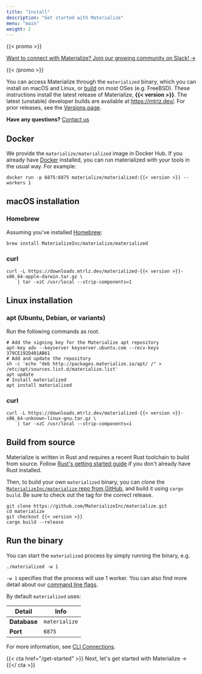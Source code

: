 ```yaml
---
title: "Install"
description: "Get started with Materialize"
menu: "main"
weight: 2
---
```


{{< promo >}}

[Want to connect with Materialize? Join our growing community on Slack! →](https://join.slack.com/t/materializecommunity/shared_invite/zt-fpfvczj5-efOE_8qvM4fWpHSvMxpKbA)

{{< /promo >}}

You can access Materialize through the `materialized` binary, which you can
install on macOS and Linux, or [build](#build-from-source) on most OSes (e.g. FreeBSD). These
instructions install the latest release of Materialize, **{{< version >}}**. The latest (unstable)
developer builds are available at https://mtrlz.dev/. For prior releases,
see the [Versions page](/versions).

**Have any questions?** [Contact us](https://materialize.io/contact/)

## Docker

We provide the `materialize/materialized` image in Docker Hub. If you already have
[Docker][docker-start] installed, you can run materialized with your tools in the usual
way. For example:

```shell
docker run -p 6875:6875 materialize/materialized:{{< version >}} --workers 1
```

[docker-start]: https://www.docker.com/get-started

## macOS installation

### Homebrew

Assuming you've installed [Homebrew](https://brew.sh/):

```shell
brew install MaterializeInc/materialize/materialized
```

### curl

```shell
curl -L https://downloads.mtrlz.dev/materialized-{{< version >}}-x86_64-apple-darwin.tar.gz \
    | tar -xzC /usr/local --strip-components=1
```

## Linux installation

### apt (Ubuntu, Debian, or variants)

Run the following commands as root.

```shell
# Add the signing key for the Materialize apt repository
apt-key adv --keyserver keyserver.ubuntu.com --recv-keys 379CE192D401AB61
# Add and update the repository
sh -c 'echo "deb http://packages.materialize.io/apt/ /" > /etc/apt/sources.list.d/materialize.list'
apt update
# Install materialized
apt install materialized
```

### curl
```shell
curl -L https://downloads.mtrlz.dev/materialized-{{< version >}}-x86_64-unknown-linux-gnu.tar.gz \
    | tar -xzC /usr/local --strip-components=1
```

## Build from source

Materialize is written in Rust and requires a recent Rust toolchain to build
from source. Follow [Rust's getting started
guide](https://www.rust-lang.org/learn/get-started) if you don't already have
Rust installed.

Then, to build your own `materialized` binary, you can clone the
[`MaterializeInc/materialize` repo from GitHub](https://github.com/MaterializeInc/materialize),
and build it using `cargo build`. Be sure to check out the tag for the correct
release.

```shell
git clone https://github.com/MaterializeInc/materialize.git
cd materialize
git checkout {{< version >}}
cargo build --release
```

## Run the binary

You can start the `materialized` process by simply running the binary, e.g.

```nofmt
./materialized -w 1
```

`-w 1` specifies that the process will use 1 worker. You can also find more detail
about our [command line flags](/cli/#command-line-flags).

By default `materialized` uses:

Detail | Info
----------|------
**Database** | `materialize`
**Port** | `6875`

For more information, see [CLI Connections](/connect/cli/).

{{< cta href="/get-started" >}}
Next, let's get started with Materialize →
{{</ cta >}}
